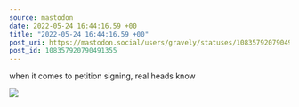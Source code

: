 ```yaml
---
source: mastodon
date: 2022-05-24 16:44:16.59 +00
title: "2022-05-24 16:44:16.59 +00"
post_uri: https://mastodon.social/users/gravely/statuses/108357920790491355
post_id: 108357920790491355
---
```

when it comes to petition signing, real heads know


![](/images/108357920751294659.jpg)

